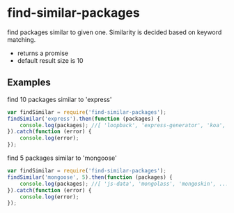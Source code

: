 
# find-similar-packages

find packages similar to given one. Similarity is decided based on keyword matching.

- returns a promise
- default result size is 10

## Examples
find 10 packages similar to 'express'
```js
var findSimilar = require('find-similar-packages');
findSimilar('express').then(function (packages) {
    console.log(packages); //[ 'loopback', 'express-generator', 'koa', ...]
}).catch(function (error) {
    console.log(error);
});
```

find 5 packages similar to 'mongoose'
```js
var findSimilar = require('find-similar-packages');
findSimilar('mongoose', 5).then(function (packages) {
    console.log(packages); //[ 'js-data', 'mongolass', 'mongoskin', ...]
}).catch(function (error) {
    console.log(error);
});
```
